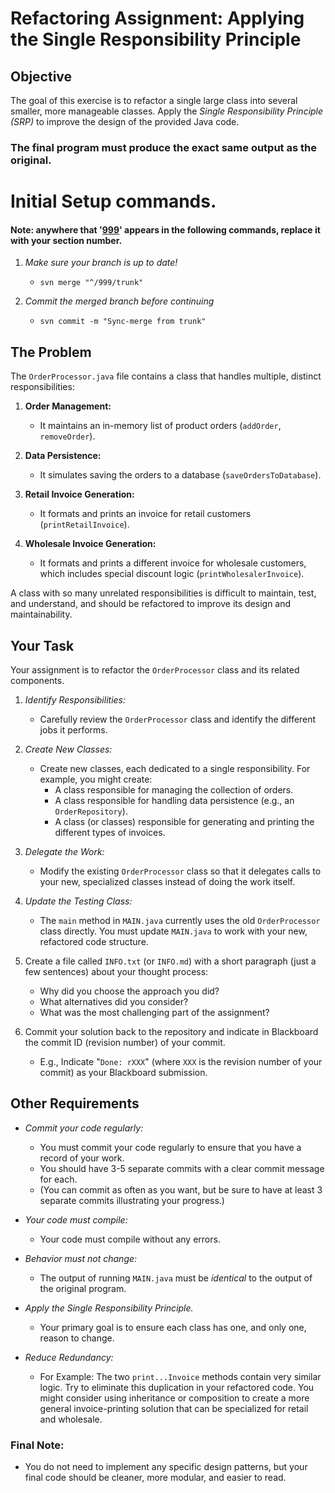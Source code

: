 # Refactoring Assignment: Applying the Single Responsibility Principle

## Objective

The goal of this exercise is to refactor a single large class into several smaller, more manageable classes.
Apply the _Single Responsibility Principle (SRP)_ to improve the design of the provided Java code.

### The final program must produce the exact same output as the original.

# Initial Setup commands.

#### Note: anywhere that '<ins>999</ins>' appears in the following commands, replace it with your section number.

1. _Make sure your branch is up to date!_

    - `svn merge "^/999/trunk"`

2. _Commit the merged branch before continuing_
    - `svn commit -m "Sync-merge from trunk"`

## The Problem

The `OrderProcessor.java` file contains a class that handles multiple, distinct responsibilities:

1. **Order Management:**

    - It maintains an in-memory list of product orders (`addOrder`, `removeOrder`).

2. **Data Persistence:**

    - It simulates saving the orders to a database (`saveOrdersToDatabase`).

3. **Retail Invoice Generation:**

    - It formats and prints an invoice for retail customers (`printRetailInvoice`).

4. **Wholesale Invoice Generation:**
    - It formats and prints a different invoice for wholesale customers, which
      includes special discount logic (`printWholesalerInvoice`).

A class with so many unrelated responsibilities is difficult to maintain, test, and understand, and should be
refactored to improve its design and maintainability.



## Your Task

Your assignment is to refactor the `OrderProcessor` class and its related components.

1. _Identify Responsibilities:_

    - Carefully review the `OrderProcessor` class and identify the different jobs it
      performs.

2. _Create New Classes:_

    - Create new classes, each dedicated to a single responsibility.
      For example, you might create:
        - A class responsible for managing the collection of orders.
        - A class responsible for handling data persistence (e.g., an `OrderRepository`).
        - A class (or classes) responsible for generating and printing the different types of invoices.

3. _Delegate the Work:_

    - Modify the existing `OrderProcessor` class so that it delegates calls to your new, specialized
      classes instead of doing the work itself.

4. _Update the Testing Class:_

    - The `main` method in `MAIN.java` currently uses the old `OrderProcessor`
      class directly. You must update `MAIN.java` to work with your new, refactored code structure.

5. Create a file called `INFO.txt` (or `INFO.md`) with a short paragraph (just a few sentences) about your thought
   process:

   - Why did you choose the approach you did?
   - What alternatives did you consider?
   - What was the most challenging part of the assignment?

6. Commit your solution back to the repository and indicate in Blackboard the commit ID (revision number) of your
   commit.
    - E.g., Indicate "`Done: rXXX`" (where `XXX` is the revision number of your commit) as your Blackboard submission.

## Other Requirements

- _Commit your code regularly:_

    - You must commit your code regularly to ensure that you have a record of your work.
    - You should have 3-5 separate commits with a clear commit message for each.
    - (You can commit as often as you want, but be sure to have at least 3 separate commits illustrating your progress.)

- _Your code must compile:_

    - Your code must compile without any errors.

- _Behavior must not change:_

    - The output of running `MAIN.java` must be *identical* to the output of the original
      program.

- _Apply the Single Responsibility Principle._

    - Your primary goal is to ensure each class has one, and only one, reason to change.

- _Reduce Redundancy:_

    - For Example: The two `print...Invoice` methods contain very similar logic. Try to eliminate this duplication
      in your refactored code. You might consider using inheritance or composition to create a more general
      invoice-printing solution that can be specialized for retail and wholesale.

### Final Note:

- You do not need to implement any specific design patterns, but your final code should be cleaner, more modular,
      and easier to read.
